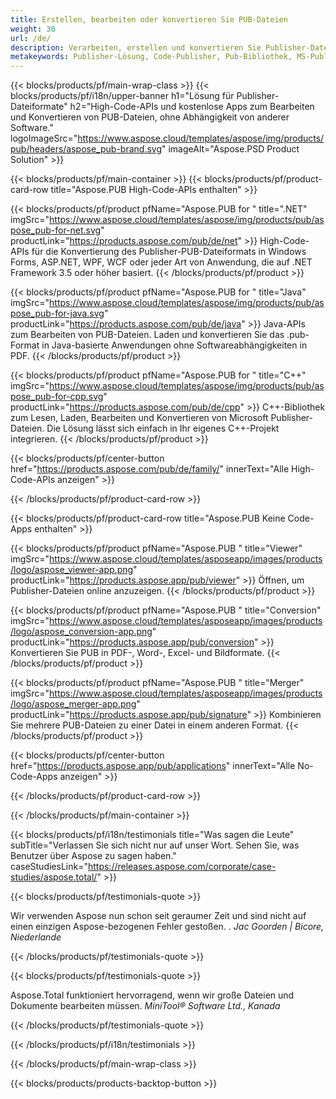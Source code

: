 ```yaml
---
title: Erstellen, bearbeiten oder konvertieren Sie PUB-Dateien
weight: 30
url: /de/
description: Verarbeiten, erstellen und konvertieren Sie Publisher-Dateien programmgesteuert mit den High Code APIs. Integrieren Sie die Funktionalität in Ihr Produkt!
metakeywords: Publisher-Lösung, Code-Publisher, Pub-Bibliothek, MS-Publisher-Bibliothek
---
```


{{< blocks/products/pf/main-wrap-class >}}
{{< blocks/products/pf/i18n/upper-banner h1="Lösung für Publisher-Dateiformate" h2="High-Code-APIs und kostenlose Apps zum Bearbeiten und Konvertieren von PUB-Dateien, ohne Abhängigkeit von anderer Software."  logoImageSrc="https://www.aspose.cloud/templates/aspose/img/products/pub/headers/aspose_pub-brand.svg" imageAlt="Aspose.PSD Product Solution" >}}

{{< blocks/products/pf/main-container >}}
{{< blocks/products/pf/product-card-row title="Aspose.PUB High-Code-APIs enthalten" >}}

{{< blocks/products/pf/product pfName="Aspose.PUB for " title=".NET" imgSrc="https://www.aspose.cloud/templates/aspose/img/products/pub/aspose_pub-for-net.svg" productLink="https://products.aspose.com/pub/de/net" >}}
High-Code-APIs für die Konvertierung des Publisher-PUB-Dateiformats in Windows Forms, ASP.NET, WPF, WCF oder jeder Art von Anwendung, die auf .NET Framework 3.5 oder höher basiert.
{{< /blocks/products/pf/product >}}

{{< blocks/products/pf/product pfName="Aspose.PUB for " title="Java" imgSrc="https://www.aspose.cloud/templates/aspose/img/products/pub/aspose_pub-for-java.svg" productLink="https://products.aspose.com/pub/de/java" >}}
Java-APIs zum Bearbeiten von PUB-Dateien. Laden und konvertieren Sie das .pub-Format in Java-basierte Anwendungen ohne Softwareabhängigkeiten in PDF.
{{< /blocks/products/pf/product >}}

{{< blocks/products/pf/product pfName="Aspose.PUB for " title="C++" imgSrc="https://www.aspose.cloud/templates/aspose/img/products/pub/aspose_pub-for-cpp.svg" productLink="https://products.aspose.com/pub/de/cpp" >}}
C++-Bibliothek zum Lesen, Laden, Bearbeiten und Konvertieren von Microsoft Publisher-Dateien. Die Lösung lässt sich einfach in Ihr eigenes C++-Projekt integrieren.
{{< /blocks/products/pf/product >}}

{{< blocks/products/pf/center-button href="https://products.aspose.com/pub/de/family/" innerText="Alle High-Code-APIs anzeigen" >}}

{{< /blocks/products/pf/product-card-row >}}

{{< blocks/products/pf/product-card-row title="Aspose.PUB Keine Code-Apps enthalten" >}}

{{< blocks/products/pf/product pfName="Aspose.PUB " title="Viewer" imgSrc="https://www.aspose.cloud/templates/asposeapp/images/products/logo/aspose_viewer-app.png" productLink="https://products.aspose.app/pub/viewer" >}} Öffnen, um Publisher-Dateien online anzuzeigen. {{< /blocks/products/pf/product >}}

{{< blocks/products/pf/product pfName="Aspose.PUB " title="Conversion" imgSrc="https://www.aspose.cloud/templates/asposeapp/images/products/logo/aspose_conversion-app.png" productLink="https://products.aspose.app/pub/conversion" >}} Konvertieren Sie PUB in PDF-, Word-, Excel- und Bildformate. {{< /blocks/products/pf/product >}}

{{< blocks/products/pf/product pfName="Aspose.PUB " title="Merger" imgSrc="https://www.aspose.cloud/templates/asposeapp/images/products/logo/aspose_merger-app.png" productLink="https://products.aspose.app/pub/signature" >}} Kombinieren Sie mehrere PUB-Dateien zu einer Datei in einem anderen Format. {{< /blocks/products/pf/product >}}

{{< blocks/products/pf/center-button href="https://products.aspose.app/pub/applications" innerText="Alle No-Code-Apps anzeigen" >}}

{{< /blocks/products/pf/product-card-row >}}

{{< /blocks/products/pf/main-container >}}

{{< blocks/products/pf/i18n/testimonials title="Was sagen die Leute" subTitle="Verlassen Sie sich nicht nur auf unser Wort. Sehen Sie, was Benutzer über Aspose zu sagen haben." caseStudiesLink="https://releases.aspose.com/corporate/case-studies/aspose.total/" >}}

{{< blocks/products/pf/testimonials-quote >}}
<p class="first">
 Wir verwenden Aspose nun schon seit geraumer Zeit und sind nicht auf einen einzigen Aspose-bezogenen Fehler gestoßen. .
 <em>
  Jac Goorden | Bicore, Niederlande
 </em>
</p>

{{< /blocks/products/pf/testimonials-quote >}}

{{< blocks/products/pf/testimonials-quote >}}
<p class="second">
 Aspose.Total funktioniert hervorragend, wenn wir große Dateien und Dokumente bearbeiten müssen.
 <em>
  MiniTool® Software Ltd., Kanada
 </em>
</p>

{{< /blocks/products/pf/testimonials-quote >}}

{{< /blocks/products/pf/i18n/testimonials >}}

{{< /blocks/products/pf/main-wrap-class >}}

{{< blocks/products/products-backtop-button >}}